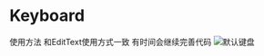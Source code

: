 # Keyboard
使用方法
和EditText使用方式一致
有时间会继续完善代码
![默认键盘](https://github.com/wogaizenme/Keyboard/blob/master/images/default.png)
